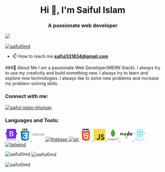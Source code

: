 <h1 align="center">Hi 👋, I'm Saiful Islam</h1>
<h3 align="center">A passionate web developer</h3>
<img src='https://media.licdn.com/dms/image/D5616AQGE_HTY_bwF_Q/profile-displaybackgroundimage-shrink_350_1400/0/1716023305876?e=1725494400&v=beta&t=XgrGvDypuBrHK6w6NBs6kjrhY3Q_tONTdnqmkU-Zq5A'/>
<p align="left"> <a href="https://github.com/ryo-ma/github-profile-trophy"><img src="https://github-profile-trophy.vercel.app/?username=saiful0md" alt="saiful0md" /></a> </p>

- 📫 How to reach me **saiful331834@gmail.com**

 ###🚀 About Me 
 I am a passionate Web Developer(MERN Stack). I always try to use my creativity and build something new. I always try to learn and explore new technologies. I always like to solve new problems and increase my problem-solving skills.

<h3 align="left">Connect with me:</h3>
<p align="left">
<a href="https://linkedin.com/in/saiful-islam-bhuiyan" target="blank"><img align="center" src="https://raw.githubusercontent.com/rahuldkjain/github-profile-readme-generator/master/src/images/icons/Social/linked-in-alt.svg" alt="saiful-islam-bhuiyan" height="30" width="40" /></a>
</p>

<h3 align="left">Languages and Tools:</h3>
<p align="left"> <a href="https://getbootstrap.com" target="_blank" rel="noreferrer"> <img src="https://raw.githubusercontent.com/devicons/devicon/master/icons/bootstrap/bootstrap-plain-wordmark.svg" alt="bootstrap" width="40" height="40"/> </a> <a href="https://www.w3schools.com/css/" target="_blank" rel="noreferrer"> <img src="https://raw.githubusercontent.com/devicons/devicon/master/icons/css3/css3-original-wordmark.svg" alt="css3" width="40" height="40"/> </a> <a href="https://expressjs.com" target="_blank" rel="noreferrer"> <img src="https://raw.githubusercontent.com/devicons/devicon/master/icons/express/express-original-wordmark.svg" alt="express" width="40" height="40"/> </a> <a href="https://firebase.google.com/" target="_blank" rel="noreferrer"> <img src="https://www.vectorlogo.zone/logos/firebase/firebase-icon.svg" alt="firebase" width="40" height="40"/> </a> <a href="https://git-scm.com/" target="_blank" rel="noreferrer"> <img src="https://www.vectorlogo.zone/logos/git-scm/git-scm-icon.svg" alt="git" width="40" height="40"/> </a> <a href="https://www.w3.org/html/" target="_blank" rel="noreferrer"> <img src="https://raw.githubusercontent.com/devicons/devicon/master/icons/html5/html5-original-wordmark.svg" alt="html5" width="40" height="40"/> </a> <a href="https://developer.mozilla.org/en-US/docs/Web/JavaScript" target="_blank" rel="noreferrer"> <img src="https://raw.githubusercontent.com/devicons/devicon/master/icons/javascript/javascript-original.svg" alt="javascript" width="40" height="40"/> </a> <a href="https://www.mongodb.com/" target="_blank" rel="noreferrer"> <img src="https://raw.githubusercontent.com/devicons/devicon/master/icons/mongodb/mongodb-original-wordmark.svg" alt="mongodb" width="40" height="40"/> </a> <a href="https://nodejs.org" target="_blank" rel="noreferrer"> <img src="https://raw.githubusercontent.com/devicons/devicon/master/icons/nodejs/nodejs-original-wordmark.svg" alt="nodejs" width="40" height="40"/> </a> <a href="https://reactjs.org/" target="_blank" rel="noreferrer"> <img src="https://raw.githubusercontent.com/devicons/devicon/master/icons/react/react-original-wordmark.svg" alt="react" width="40" height="40"/> </a> <a href="https://tailwindcss.com/" target="_blank" rel="noreferrer"> <img src="https://www.vectorlogo.zone/logos/tailwindcss/tailwindcss-icon.svg" alt="tailwind" width="40" height="40"/> </a> </p>

<p><img align="left" src="https://github-readme-stats.vercel.app/api/top-langs?username=saiful0md&show_icons=true&locale=en&layout=compact" alt="saiful0md" /></p>

<p>&nbsp;<img align="center" src="https://github-readme-stats.vercel.app/api?username=saiful0md&show_icons=true&locale=en" alt="saiful0md" /></p>

<p><img align="center" src="https://github-readme-streak-stats.herokuapp.com/?user=saiful0md&" alt="saiful0md" /></p>
